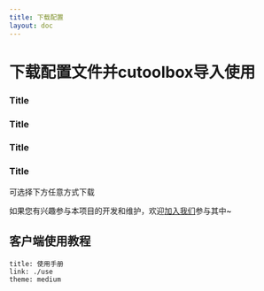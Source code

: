 ```yaml
---
title: 下载配置
layout: doc
---
```



# 下载配置文件并cutoolbox导入使用<Badge type="tip" text="推荐" />

### Title <Badge type="info" text="default" />
### Title <Badge type="tip" text="^1.9.0" />
### Title <Badge type="warning" text="beta" />
### Title <Badge type="danger" text="caution" />



可选择下方任意方式下载

<LinkGrid :items="downloadMethod" />

如果您有兴趣参与本项目的开发和维护，欢迎[加入我们](./join.md)参与其中~

## 客户端使用教程

```card
title: 使用手册
link: ./use
theme: medium
```



<script setup>
import { useUrlSearchParams } from '@vueuse/core'
import { onMounted } from 'vue'
import { isNumber } from '../../.vitepress/theme/utils'

const params = useUrlSearchParams('history')
const downloadMethod = [
  { id:'bd', name: '蓝奏云网盘', target: '_blank',secondary: '访问码：g2kn', link: 'https://chenzyyzd.lanzouq.com/i5ksM1m63vpe', icon: '/svg/蓝奏云.svg' 
  },
  { id: 'kk', name: 'github-release', target: '_blank', link: 'https://github.com/chenzyadb/CuprumTurbo-Scheduler/releases/tag/v18(20240124)', icon: '/svg/release.svg' 
  },
  { id: 'ty', name: '123云盘', target: '_blank', link: 'https://cloud.189.cn/t/YF7Fj2zIRVbi', icon: '/svg/123云盘.svg' 
  },
  { id:'gd', name: 'Alist', target: '_blank', link: 'http://175.178.3.56:5244/', icon: '/svg/alist.svg' }
]

function jump() {
    const target = String(params.q).toLocaleLowerCase()

    downloadMethod.forEach((val) => {
      if (val.id === target) {
        location.href = val.link
      }
    })
}

onMounted(()=> {
  jump()
})
</script>


